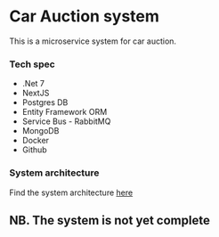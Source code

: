 # Car Auction system

This is a microservice system for car auction.

### Tech spec
- .Net 7
- NextJS
- Postgres DB
- Entity Framework ORM
- Service Bus - RabbitMQ
- MongoDB
- Docker
- Github

### System architecture

Find the system architecture [here](https://drive.google.com/drive/folders/13qYeDb50eu8szu-vdnrd7jnDWvNIypOt?usp=drive_link)

## NB. The system is not yet complete 
